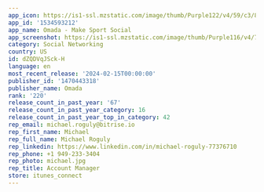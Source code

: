 ```yaml
---
app_icon: https://is1-ssl.mzstatic.com/image/thumb/Purple122/v4/59/c3/87/59c387a4-8c01-31e0-b1ea-3d56072e3f2e/AppIcon-prod-0-0-1x_U007emarketing-0-5-0-85-220.png/1024x1024bb.png
app_id: '1534593212'
app_name: Omada - Make Sport Social
app_screenshot: https://is1-ssl.mzstatic.com/image/thumb/Purple116/v4/78/34/8d/78348dba-f8f6-08cb-30a7-2e27105225a9/99f6b593-dec2-4a4f-936e-0843595fe235_SCREEN1.jpg/1242x2208bb.png
category: Social Networking
country: US
id: dZQDVqJSck-H
language: en
most_recent_release: '2024-02-15T00:00:00'
publisher_id: '1470443318'
publisher_name: Omada
rank: '220'
release_count_in_past_year: '67'
release_count_in_past_year_category: 16
release_count_in_past_year_top_in_category: 42
rep_email: michael.roguly@bitrise.io
rep_first_name: Michael
rep_full_name: Michael Roguly
rep_linkedin: https://www.linkedin.com/in/michael-roguly-77376710
rep_phone: +1 949-233-3404
rep_photo: michael.jpg
rep_title: Account Manager
store: itunes_connect
---
```

